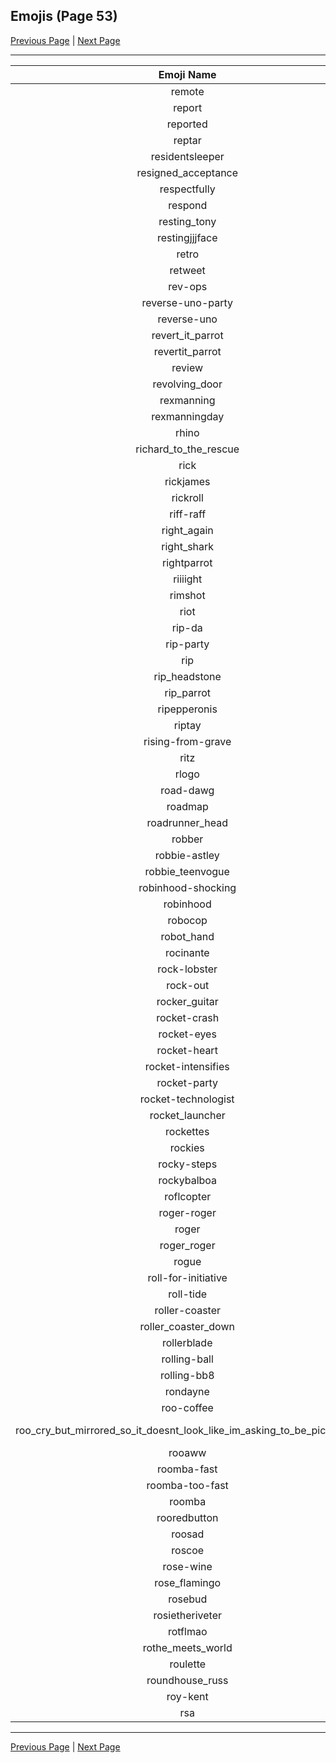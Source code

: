
## Emojis (Page 53)

[Previous Page](/docs/rc/page-r-0052.md)
  | [Next Page](/docs/rc/page-r-0054.md)

<hr />

|Emoji Name|Image|
| :-: | :-: |
|remote| ![remote](/emojis/rc/remote.png)|
|report| ![report](/emojis/rc/report.png)|
|reported| ![reported](/emojis/rc/reported.png)|
|reptar| ![reptar](/emojis/rc/reptar.png)|
|residentsleeper| ![residentsleeper](/emojis/rc/residentsleeper.png)|
|resigned_acceptance| ![resigned_acceptance](/emojis/rc/resigned_acceptance.png)|
|respectfully| ![respectfully](/emojis/rc/respectfully.png)|
|respond| ![respond](/emojis/rc/respond.png)|
|resting_tony| ![resting_tony](/emojis/rc/resting_tony.png)|
|restingjjjface| ![restingjjjface](/emojis/rc/restingjjjface.png)|
|retro| ![retro](/emojis/rc/retro.png)|
|retweet| ![retweet](/emojis/rc/retweet.png)|
|rev-ops| ![rev-ops](/emojis/rc/rev-ops.gif)|
|reverse-uno-party| ![reverse-uno-party](/emojis/rc/reverse-uno-party.gif)|
|reverse-uno| ![reverse-uno](/emojis/rc/reverse-uno.png)|
|revert_it_parrot| ![revert_it_parrot](/emojis/rc/revert_it_parrot.gif)|
|revertit_parrot| ![revertit_parrot](/emojis/rc/revertit_parrot.gif)|
|review| ![review](/emojis/rc/review.png)|
|revolving_door| ![revolving_door](/emojis/rc/revolving_door.gif)|
|rexmanning| ![rexmanning](/emojis/rc/rexmanning.png)|
|rexmanningday| ![rexmanningday](/emojis/rc/rexmanningday.jpg)|
|rhino| ![rhino](/emojis/rc/rhino.jpg)|
|richard_to_the_rescue| ![richard_to_the_rescue](/emojis/rc/richard_to_the_rescue.jpg)|
|rick| ![rick](/emojis/rc/rick.png)|
|rickjames| ![rickjames](/emojis/rc/rickjames.jpg)|
|rickroll| ![rickroll](/emojis/rc/rickroll.gif)|
|riff-raff| ![riff-raff](/emojis/rc/riff-raff.png)|
|right_again| ![right_again](/emojis/rc/right_again.png)|
|right_shark| ![right_shark](/emojis/rc/right_shark.gif)|
|rightparrot| ![rightparrot](/emojis/rc/rightparrot.gif)|
|riiiight| ![riiiight](/emojis/rc/riiiight.gif)|
|rimshot| ![rimshot](/emojis/rc/rimshot.gif)|
|riot| ![riot](/emojis/rc/riot.png)|
|rip-da| ![rip-da](/emojis/rc/rip-da.png)|
|rip-party| ![rip-party](/emojis/rc/rip-party.gif)|
|rip| ![rip](/emojis/rc/rip.png)|
|rip_headstone| ![rip_headstone](/emojis/rc/rip_headstone.png)|
|rip_parrot| ![rip_parrot](/emojis/rc/rip_parrot.gif)|
|ripepperonis| ![ripepperonis](/emojis/rc/ripepperonis.png)|
|riptay| ![riptay](/emojis/rc/riptay.png)|
|rising-from-grave| ![rising-from-grave](/emojis/rc/rising-from-grave.png)|
|ritz| ![ritz](/emojis/rc/ritz.png)|
|rlogo| ![rlogo](/emojis/rc/rlogo.png)|
|road-dawg| ![road-dawg](/emojis/rc/road-dawg.jpg)|
|roadmap| ![roadmap](/emojis/rc/roadmap.png)|
|roadrunner_head| ![roadrunner_head](/emojis/rc/roadrunner_head.png)|
|robber| ![robber](/emojis/rc/robber.jpg)|
|robbie-astley| ![robbie-astley](/emojis/rc/robbie-astley.png)|
|robbie_teenvogue| ![robbie_teenvogue](/emojis/rc/robbie_teenvogue.png)|
|robinhood-shocking| ![robinhood-shocking](/emojis/rc/robinhood-shocking.gif)|
|robinhood| ![robinhood](/emojis/rc/robinhood.png)|
|robocop| ![robocop](/emojis/rc/robocop.png)|
|robot_hand| ![robot_hand](/emojis/rc/robot_hand.jpg)|
|rocinante| ![rocinante](/emojis/rc/rocinante.png)|
|rock-lobster| ![rock-lobster](/emojis/rc/rock-lobster.jpg)|
|rock-out| ![rock-out](/emojis/rc/rock-out.gif)|
|rocker_guitar| ![rocker_guitar](/emojis/rc/rocker_guitar.gif)|
|rocket-crash| ![rocket-crash](/emojis/rc/rocket-crash.gif)|
|rocket-eyes| ![rocket-eyes](/emojis/rc/rocket-eyes.png)|
|rocket-heart| ![rocket-heart](/emojis/rc/rocket-heart.png)|
|rocket-intensifies| ![rocket-intensifies](/emojis/rc/rocket-intensifies.gif)|
|rocket-party| ![rocket-party](/emojis/rc/rocket-party.gif)|
|rocket-technologist| ![rocket-technologist](/emojis/rc/rocket-technologist.png)|
|rocket_launcher| ![rocket_launcher](/emojis/rc/rocket_launcher.gif)|
|rockettes| ![rockettes](/emojis/rc/rockettes.png)|
|rockies| ![rockies](/emojis/rc/rockies.png)|
|rocky-steps| ![rocky-steps](/emojis/rc/rocky-steps.gif)|
|rockybalboa| ![rockybalboa](/emojis/rc/rockybalboa.jpg)|
|roflcopter| ![roflcopter](/emojis/rc/roflcopter.gif)|
|roger-roger| ![roger-roger](/emojis/rc/roger-roger.png)|
|roger| ![roger](/emojis/rc/roger.png)|
|roger_roger| ![roger_roger](/emojis/rc/roger_roger.jpg)|
|rogue| ![rogue](/emojis/rc/rogue.gif)|
|roll-for-initiative| ![roll-for-initiative](/emojis/rc/roll-for-initiative.gif)|
|roll-tide| ![roll-tide](/emojis/rc/roll-tide.png)|
|roller-coaster| ![roller-coaster](/emojis/rc/roller-coaster.gif)|
|roller_coaster_down| ![roller_coaster_down](/emojis/rc/roller_coaster_down.png)|
|rollerblade| ![rollerblade](/emojis/rc/rollerblade.png)|
|rolling-ball| ![rolling-ball](/emojis/rc/rolling-ball.gif)|
|rolling-bb8| ![rolling-bb8](/emojis/rc/rolling-bb8.gif)|
|rondayne| ![rondayne](/emojis/rc/rondayne.jpg)|
|roo-coffee| ![roo-coffee](/emojis/rc/roo-coffee.gif)|
|roo_cry_but_mirrored_so_it_doesnt_look_like_im_asking_to_be_picked_up| ![roo_cry_but_mirrored_so_it_doesnt_look_like_im_asking_to_be_picked_up](/emojis/rc/roo_cry_but_mirrored_so_it_doesnt_look_like_im_asking_to_be_picked_up.png)|
|rooaww| ![rooaww](/emojis/rc/rooaww.png)|
|roomba-fast| ![roomba-fast](/emojis/rc/roomba-fast.gif)|
|roomba-too-fast| ![roomba-too-fast](/emojis/rc/roomba-too-fast.gif)|
|roomba| ![roomba](/emojis/rc/roomba.png)|
|rooredbutton| ![rooredbutton](/emojis/rc/rooredbutton.gif)|
|roosad| ![roosad](/emojis/rc/roosad.png)|
|roscoe| ![roscoe](/emojis/rc/roscoe.png)|
|rose-wine| ![rose-wine](/emojis/rc/rose-wine.png)|
|rose_flamingo| ![rose_flamingo](/emojis/rc/rose_flamingo.png)|
|rosebud| ![rosebud](/emojis/rc/rosebud.png)|
|rosietheriveter| ![rosietheriveter](/emojis/rc/rosietheriveter.jpg)|
|rotflmao| ![rotflmao](/emojis/rc/rotflmao.gif)|
|rothe_meets_world| ![rothe_meets_world](/emojis/rc/rothe_meets_world.png)|
|roulette| ![roulette](/emojis/rc/roulette.gif)|
|roundhouse_russ| ![roundhouse_russ](/emojis/rc/roundhouse_russ.png)|
|roy-kent| ![roy-kent](/emojis/rc/roy-kent.png)|
|rsa| ![rsa](/emojis/rc/rsa.png)|

<hr/>

[Previous Page](/docs/rc/page-r-0052.md)
  | [Next Page](/docs/rc/page-r-0054.md)